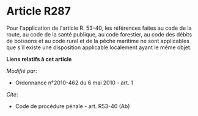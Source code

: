 # Article R287

Pour l'application de l'article R. 53-40, les références faites au code de la route, au code de la santé publique, au code
forestier, au code des débits de boissons et au code rural et de la pêche maritime ne sont applicables que s'il existe une
disposition applicable localement ayant le même objet.

**Liens relatifs à cet article**

_Modifié par_:

  - Ordonnance n°2010-462 du 6 mai 2010 - art. 1

_Cite_:

  - Code de procédure pénale - art. R53-40 (Ab)
